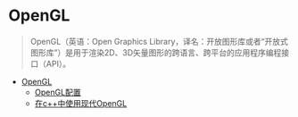 # OpenGL

> OpenGL（英语：Open Graphics Library，译名：开放图形库或者“开放式图形库”）是用于渲染2D、3D矢量图形的跨语言、跨平台的应用程序编程接口（API）。

- [OpenGL](./subpage/OpenGL/_OpenGL.md)
  - [OpenGL配置](./subpage/OpenGL/subsubpage/OpenGL配置.md)
  - [在c++中使用现代OpenGL](./subpage/OpenGL/subsubpage/在c++中使用现代OpenGL.md)

